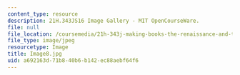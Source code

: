 ```yaml
---
content_type: resource
description: 21H.343JS16 Image Gallery - MIT OpenCourseWare.
file: null
file_location: /coursemedia/21h-343j-making-books-the-renaissance-and-today-spring-2016/a692163d71b840b6b142ec88aebf64f6_Image8.jpg
file_type: image/jpeg
resourcetype: Image
title: Image8.jpg
uid: a692163d-71b8-40b6-b142-ec88aebf64f6
---
```

